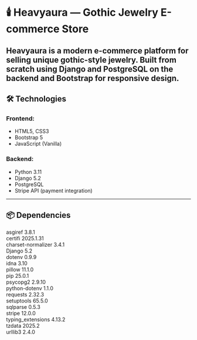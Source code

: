 # 🕯️ Heavyaura — Gothic Jewelry E-commerce Store
**Heavyaura** is a modern e-commerce platform for selling unique gothic-style jewelry. Built from scratch using Django and PostgreSQL on the backend and Bootstrap for responsive design.
---
## 🛠️ Technologies

### Frontend:
- HTML5, CSS3  
- Bootstrap 5  
- JavaScript (Vanilla)  

### Backend:
- Python 3.11  
- Django 5.2  
- PostgreSQL  
- Stripe API (payment integration)  
---
## 📦 Dependencies

asgiref 3.8.1  
certifi 2025.1.31  
charset-normalizer 3.4.1  
Django 5.2  
dotenv 0.9.9  
idna 3.10  
pillow 11.1.0  
pip 25.0.1  
psycopg2 2.9.10  
python-dotenv 1.1.0  
requests 2.32.3  
setuptools 65.5.0  
sqlparse 0.5.3  
stripe 12.0.0  
typing_extensions 4.13.2  
tzdata 2025.2  
urllib3 2.4.0  
